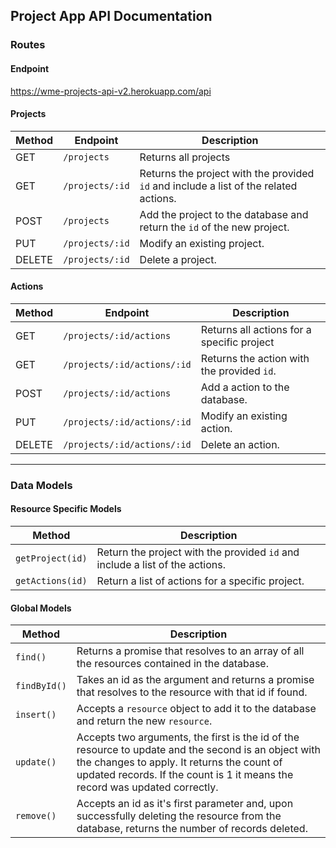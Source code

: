 ## Project App API Documentation

### Routes

#### Endpoint
https://wme-projects-api-v2.herokuapp.com/api

#### Projects

| Method | Endpoint                        | Description                                        |
|--------|---------------------------------|----------------------------------------------------|
| GET    | `/projects` | Returns all projects       |
| GET    | `/projects/:id` | Returns the project with the provided `id` and include a list of the related actions. |
| POST    | `/projects` | Add the project to the database and return the `id` of the new project. |
| PUT    | `/projects/:id` | Modify an existing project.                   |
| DELETE | `/projects/:id`         | Delete a project.                            |

#### Actions

| Method | Endpoint                        | Description                                        |
|--------|---------------------------------|----------------------------------------------------|
| GET    | `/projects/:id/actions`         | Returns all actions for a specific project      |
| GET    | `/projects/:id/actions/:id`         | Returns the action with the provided `id`.       |
| POST    | `/projects/:id/actions`         | Add a action to the database.      |
| PUT    | `/projects/:id/actions/:id`         | Modify an existing action.                   |
| DELETE | `/projects/:id/actions/:id`         | Delete an action.                            |                           |


---
### Data Models

#### Resource Specific Models
| Method | Description |
|--------|-------------|
| `getProject(id)` | Return the project with the provided `id` and include a list of the actions. |
| `getActions(id)` | Return a list of actions for a specific project. |

#### Global Models
| Method | Description |
|--------|-------------|
| `find()` | Returns a promise that resolves to an array of all the resources contained in the database. |
| `findById()` | Takes an id as the argument and returns a promise that resolves to the resource with that id if found. |
| `insert()` | Accepts a `resource` object to add it to the database and return the new `resource`.
| `update()` | Accepts two arguments, the first is the id of the resource to update and the second is an object with the changes to apply. It returns the count of updated records. If the count is 1 it means the record was updated correctly. |
| `remove()` | Accepts an id as it's first parameter and, upon successfully deleting the resource from the database, returns the number of records deleted. |
